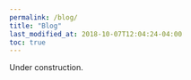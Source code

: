 ```yaml
---
permalink: /blog/
title: "Blog"
last_modified_at: 2018-10-07T12:04:24-04:00
toc: true
---
```


Under construction.
